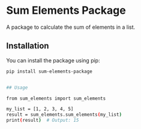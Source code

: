 # Sum Elements Package

A package to calculate the sum of elements in a list.

## Installation

You can install the package using pip:

```bash
pip install sum-elements-package


## Usage

from sum_elements import sum_elements

my_list = [1, 2, 3, 4, 5]
result = sum_elements.sum_elements(my_list)
print(result)  # Output: 15
